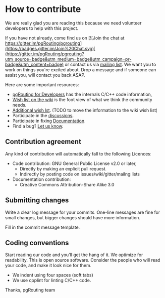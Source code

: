 # How to contribute

We are really glad you are reading this because we need volunteer developers to help with this project.

If you have not already, come find us on [![Join the chat at https://gitter.im/pgRouting/pgrouting](https://badges.gitter.im/Join%20Chat.svg)](https://gitter.im/pgRouting/pgrouting?utm_source=badge&utm_medium=badge&utm_campaign=pr-badge&utm_content=badge) or contact us via [mailing list](http://lists.osgeo.org/mailman/listinfo/pgrouting-dev). We want you to work on things you're excited about. Drop a message and if someone can assist you, will contact you back ASAP.

Here are some important resources:

  * [pgRouting for Developers](http://docs.pgrouting.org/doxy/2.4/index.html) has the internals C/C++ code information,
  * [Wish list on the wiki](https://github.com/pgRouting/pgrouting/wiki/GSoC-Ideas) is the foot view of what we think the community needs.
  * [Additional wish lst](https://github.com/pgRouting/pgrouting/issues?q=is%3Aopen+is%3Aissue+label%3A%22Functionality+Request%22). (TODO to move the information to the wiki wish list)
  * Participate in the [discussions](https://github.com/pgRouting/pgrouting/issues?q=is%3Aopen+is%3Aissue+label%3ADiscussion).
  * Participate in fixing [Documentation](https://github.com/pgRouting/pgrouting/issues?q=is%3Aopen+is%3Aissue+label%3ADocumentation).
  * Find a bug? [Let us know](https://github.com/pgRouting/pgrouting/issues).

## Contribution agreement

Any kind of contribution will automatically fall to the following Licences:

- Code contribution: GNU General Public License v2.0 or later,
  - Directly by making an explicit pull request.
  - Indirectly by posting code on issues/wiki/gitter/mailng lists
- Documentation contribution:
  - Creative Commons Attribution-Share Alike 3.0

## Submitting changes


Write a clear log message for your commits. One-line messages are fine for small changes, but bigger changes should have more information. 

Fill in the commit message template.

## Coding conventions

Start reading our code and you'll get the hang of it. We optimize for readability. 
This is open source software. Consider the people who will read your code, and make it look nice for them.

  * We indent using four spaces (soft tabs)
  * We use cpplint for linting C/C++ code.

Thanks,
pgRouting team

